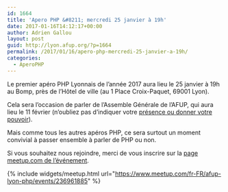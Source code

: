 ```yaml
---
id: 1664
title: 'Apero PHP &#8211; mercredi 25 janvier à 19h'
date: 2017-01-16T14:12:17+00:00
author: Adrien Gallou
layout: post
guid: http://lyon.afup.org/?p=1664
permalink: /2017/01/16/apero-php-mercredi-25-janvier-a-19h/
categories:
  - AperoPHP
---
```

Le premier apéro PHP Lyonnais de l&rsquo;année 2017 aura lieu le 25 janvier à 19h au Bomp, près de l&rsquo;Hôtel de ville (au 1 Place Croix-Paquet, 69001 Lyon).

Cela sera l&rsquo;occasion de parler de l&rsquo;Assemble Générale de l&rsquo;AFUP, qui aura lieu le 11 février (n&rsquo;oubliez pas d&rsquo;indiquer votre [présence ou donner votre pouvoir](http://afup.org/pages/site/?route=actualites/956/les-membres-sont-attendus-a-lag)).

Mais comme tous les autres apéros PHP, ce sera surtout un moment convivial à passer ensemble à parler de PHP ou non.

Si vous souhaitez nous rejoindre, merci de vous inscrire sur la [page meetup.com de l’événement](https://www.meetup.com/fr-FR/afup-lyon-php/events/236961885/).

{% include widgets/meetup.html url="https://www.meetup.com/fr-FR/afup-lyon-php/events/236961885" %}
